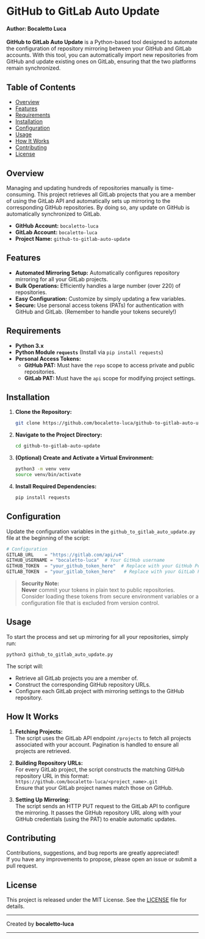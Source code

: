 # GitHub to GitLab Auto Update
#### Author: Bocaletto Luca

**GitHub to GitLab Auto Update** is a Python-based tool designed to automate the configuration of repository mirroring between your GitHub and GitLab accounts. With this tool, you can automatically import new repositories from GitHub and update existing ones on GitLab, ensuring that the two platforms remain synchronized.

## Table of Contents

- [Overview](#overview)
- [Features](#features)
- [Requirements](#requirements)
- [Installation](#installation)
- [Configuration](#configuration)
- [Usage](#usage)
- [How It Works](#how-it-works)
- [Contributing](#contributing)
- [License](#license)

## Overview

Managing and updating hundreds of repositories manually is time-consuming. This project retrieves all GitLab projects that you are a member of using the GitLab API and automatically sets up mirroring to the corresponding GitHub repositories. By doing so, any update on GitHub is automatically synchronized to GitLab.

- **GitHub Account:** `bocaletto-luca`
- **GitLab Account:** `bocaletto-luca`
- **Project Name:** `github-to-gitlab-auto-update`

## Features

- **Automated Mirroring Setup:** Automatically configures repository mirroring for all your GitLab projects.
- **Bulk Operations:** Efficiently handles a large number (over 220) of repositories.
- **Easy Configuration:** Customize by simply updating a few variables.
- **Secure:** Use personal access tokens (PATs) for authentication with GitHub and GitLab. (Remember to handle your tokens securely!)

## Requirements

- **Python 3.x**
- **Python Module `requests`** (Install via `pip install requests`)
- **Personal Access Tokens:**
  - **GitHub PAT:** Must have the `repo` scope to access private and public repositories.
  - **GitLab PAT:** Must have the `api` scope for modifying project settings.

## Installation

1. **Clone the Repository:**

   ```bash
   git clone https://github.com/bocaletto-luca/github-to-gitlab-auto-update.git
   ```

2. **Navigate to the Project Directory:**

   ```bash
   cd github-to-gitlab-auto-update
   ```

3. **(Optional) Create and Activate a Virtual Environment:**

   ```bash
   python3 -m venv venv
   source venv/bin/activate
   ```

4. **Install Required Dependencies:**

   ```bash
   pip install requests
   ```

## Configuration

Update the configuration variables in the `github_to_gitlab_auto_update.py` file at the beginning of the script:

```python
# Configuration
GITLAB_URL    = "https://gitlab.com/api/v4"
GITHUB_USERNAME = "bocaletto-luca"  # Your GitHub username
GITHUB_TOKEN  = "your_github_token_here"  # Replace with your GitHub Personal Access Token
GITLAB_TOKEN  = "your_gitlab_token_here"   # Replace with your GitLab Personal Access Token
```

> **Security Note:**  
> **Never** commit your tokens in plain text to public repositories. Consider loading these tokens from secure environment variables or a configuration file that is excluded from version control.

## Usage

To start the process and set up mirroring for all your repositories, simply run:

```bash
python3 github_to_gitlab_auto_update.py
```

The script will:
- Retrieve all GitLab projects you are a member of.
- Construct the corresponding GitHub repository URLs.
- Configure each GitLab project with mirroring settings to the GitHub repository.

## How It Works

1. **Fetching Projects:**  
   The script uses the GitLab API endpoint `/projects` to fetch all projects associated with your account. Pagination is handled to ensure all projects are retrieved.

2. **Building Repository URLs:**  
   For every GitLab project, the script constructs the matching GitHub repository URL in this format:  
   `https://github.com/bocaletto-luca/<project_name>.git`  
   Ensure that your GitLab project names match those on GitHub.

3. **Setting Up Mirroring:**  
   The script sends an HTTP PUT request to the GitLab API to configure the mirroring. It passes the GitHub repository URL along with your GitHub credentials (using the PAT) to enable automatic updates.

## Contributing

Contributions, suggestions, and bug reports are greatly appreciated!  
If you have any improvements to propose, please open an issue or submit a pull request.

## License

This project is released under the MIT License. See the [LICENSE](LICENSE) file for details.

---

Created by **bocaletto-luca**

---
